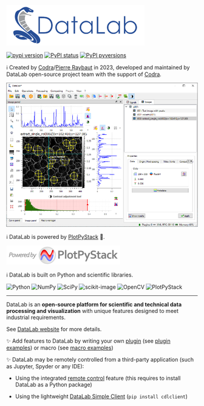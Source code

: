 ![DataLab](https://raw.githubusercontent.com/Codra-Ingenierie-Informatique/DataLab/main/doc/images/DataLab-banner.png)

[![pypi version](https://img.shields.io/pypi/v/cdl.svg)](https://pypi.org/project/CDL/)
[![PyPI status](https://img.shields.io/pypi/status/cdl.svg)](https://github.com/Codra-Ingenierie-Informatique/DataLab)
[![PyPI pyversions](https://img.shields.io/pypi/pyversions/cdl.svg)](https://pypi.python.org/pypi/CDL/)

ℹ️ Created by [Codra](https://codra.net/)/[Pierre Raybaut](https://github.com/PierreRaybaut) in 2023, developed and maintained by DataLab open-source project team with the support of [Codra](https://codra.net/).

![DataLab](https://raw.githubusercontent.com/Codra-Ingenierie-Informatique/DataLab/main/doc/images/DataLab-Screenshot.png)

ℹ️ DataLab is powered by [PlotPyStack](https://github.com/PlotPyStack) 🚀.

![PlotPyStack](https://raw.githubusercontent.com/PlotPyStack/.github/main/data/plotpy-stack-powered.png)

ℹ️ DataLab is built on Python and scientific libraries.

![Python](https://raw.githubusercontent.com/CODRA-Ingenierie-Informatique/DataLab/main/doc/images/logos/Python.png) ![NumPy](https://raw.githubusercontent.com/CODRA-Ingenierie-Informatique/DataLab/main/doc/images/logos/NumPy.png) ![SciPy](https://raw.githubusercontent.com/CODRA-Ingenierie-Informatique/DataLab/main/doc/images/logos/SciPy.png) ![scikit-image](https://raw.githubusercontent.com/CODRA-Ingenierie-Informatique/DataLab/main/doc/images/logos/scikit-image.png) ![OpenCV](https://raw.githubusercontent.com/CODRA-Ingenierie-Informatique/DataLab/main/doc/images/logos/OpenCV.png) ![PlotPyStack](https://raw.githubusercontent.com/CODRA-Ingenierie-Informatique/DataLab/main/doc/images/logos/plotpystack.png)

----

DataLab is an **open-source platform for scientific and technical data processing
and visualization** with unique features designed to meet industrial requirements.

See [DataLab website](https://codra-ingenierie-informatique.github.io/DataLab/) for more details.

✨ Add features to DataLab by writing your own [plugin](https://codra-ingenierie-informatique.github.io/DataLab/en/features/general/plugins.html)
(see [plugin examples](https://github.com/Codra-Ingenierie-Informatique/DataLab/tree/main/plugins/examples))
or macro (see [macro examples](https://github.com/Codra-Ingenierie-Informatique/DataLab/tree/main/macros/examples))

✨ DataLab may be remotely controlled from a third-party application (such as Jupyter,
Spyder or any IDE):

* Using the integrated [remote control](https://codra-ingenierie-informatique.github.io/DataLab/en/features/general/remote.html)
feature (this requires to install DataLab as a Python package)

* Using the lightweight [DataLab Simple Client](https://github.com/Codra-Ingenierie-Informatique/DataLabSimpleClient) (`pip install cdlclient`)
